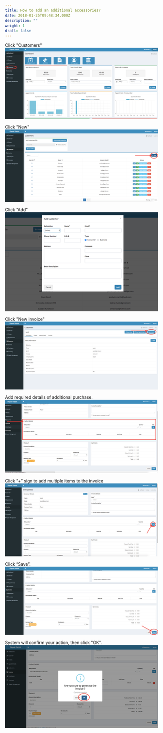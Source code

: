 ```yaml
---
title: How to add an additional accessories?
date: 2018-01-25T09:48:34.000Z
description: ""
weight: 1
draft: false
---
```

Click "Customers" 
![How to add additional accessories?](/images/accessories/go_to_customers.png)

Click "New"
![How to add an additional accessories?](/images/accessories/clcik_new.png)

Click “Add"
![How to add an additional accessories?](/images/accessories/add_new_customer.png)

Click "New invoice"
![How to add an additional accessories?](/images/accessories/click_new_invoice.png)

Add required details of additional purchase.
![How to add an additional accessories?](/images/accessories/add_the_additional_accessories_detail.png)

Click “+” sign to add multiple items to the invoice
![How to add an additional accessories?](/images/accessories/you_can_add_multiple_purchase_also.png)

Click “Save”.
![How to add an additional accessories?](/images/accessories/click_save.png)

System will confirm your action, then click "OK".
![How to add an additional accessories?](/images/accessories/confirm_your_system_click_ok.png)